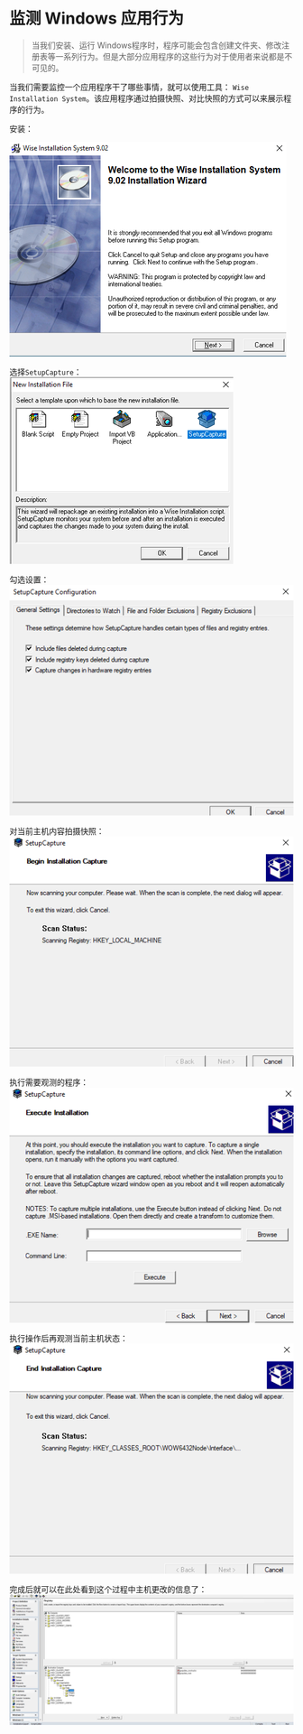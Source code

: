 # 监测 Windows 应用行为

> 当我们安装、运行 Windows程序时，程序可能会包含创建文件夹、修改注册表等一系列行为。但是大部分应用程序的这些行为对于使用者来说都是不可见的。

当我们需要监控一个应用程序干了哪些事情，就可以使用工具： `Wise Installation System`。该应用程序通过拍摄快照、对比快照的方式可以来展示程序的行为。

安装：

![image.png](https://raw.githubusercontent.com/wlynxg/pic/main/2025/06/01/20250601-172526.png)

选择`SetupCapture`：
![image.png](https://raw.githubusercontent.com/wlynxg/pic/main/2025/06/01/20250601-172539.png)

勾选设置：
![image.png](https://raw.githubusercontent.com/wlynxg/pic/main/2025/06/01/20250601-172550.png)


对当前主机内容拍摄快照：
![image.png](https://raw.githubusercontent.com/wlynxg/pic/main/2025/06/01/20250601-172605.png)

执行需要观测的程序：
![image.png](https://raw.githubusercontent.com/wlynxg/pic/main/2025/06/01/20250601-172618.png)

执行操作后再观测当前主机状态：
![image.png](https://raw.githubusercontent.com/wlynxg/pic/main/2025/06/01/20250601-172631.png)

完成后就可以在此处看到这个过程中主机更改的信息了：
![image.png](https://raw.githubusercontent.com/wlynxg/pic/main/2025/06/01/20250601-172643.png)
